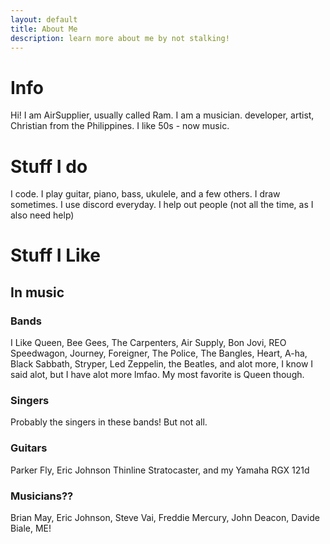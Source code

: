 ```yaml
---
layout: default
title: About Me
description: learn more about me by not stalking!
---
```


# Info
Hi! I am AirSupplier, usually called Ram.
I am a musician. developer, artist, Christian from the Philippines.
I like 50s - now music.

# Stuff I do
I code.
I play guitar, piano, bass, ukulele, and a few others.
I draw sometimes.
I use discord everyday.
I help out people (not all the time, as I also need help)

# Stuff I Like
## In music
### Bands
I Like Queen, Bee Gees, The Carpenters, Air Supply, Bon Jovi, REO Speedwagon, Journey, Foreigner, The Police, The Bangles, Heart, A-ha, Black Sabbath, Stryper, Led Zeppelin, the Beatles, and alot more, I know I said alot, but I have alot more lmfao.
My most favorite is Queen though.
### Singers
Probably the singers in these bands! But not all.
### Guitars
Parker Fly, Eric Johnson Thinline Stratocaster, and my Yamaha RGX 121d
### Musicians??
Brian May, Eric Johnson, Steve Vai, Freddie Mercury, John Deacon, Davide Biale, ME!
